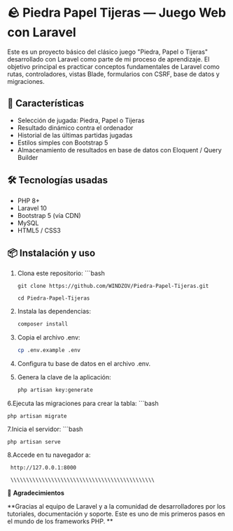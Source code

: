 # 🪨 Piedra Papel Tijeras — Juego Web con Laravel

Este es un proyecto básico del clásico juego "Piedra, Papel o Tijeras" desarrollado con Laravel como parte de mi proceso de aprendizaje. El objetivo principal es practicar conceptos fundamentales de Laravel como rutas, controladores, vistas Blade, formularios con CSRF, base de datos y migraciones.

## 🚀 Características

- Selección de jugada: Piedra, Papel o Tijeras
- Resultado dinámico contra el ordenador
- Historial de las últimas partidas jugadas
- Estilos simples con Bootstrap 5
- Almacenamiento de resultados en base de datos con Eloquent / Query Builder

## 🛠️ Tecnologías usadas

- PHP 8+
- Laravel 10
- Bootstrap 5 (vía CDN)
- MySQL
- HTML5 / CSS3

## 📦 Instalación y uso

1. Clona este repositorio:
       ```bash
   
       git clone https://github.com/WINDZOV/Piedra-Papel-Tijeras.git
   
       cd Piedra-Papel-Tijeras
3. Instala las dependencias:
    ```bash
    composer install
    
4. Copia el archivo .env:
    ```bash
    cp .env.example .env
    
5. Configura tu base de datos en el archivo .env.

6. Genera la clave de la aplicación:
    ```bash
    php artisan key:generate
    
6.Ejecuta las migraciones para crear la tabla:
    ```bash
    
    php artisan migrate   
    
7.Inicia el servidor:
    ```bash
    
    php artisan serve

8.Accede en tu navegador a:

     http://127.0.0.1:8000

     \\\\\\\\\\\\\\\\\\\\\\\\\\\\\\\\\\\\\\\\\\\\\\

🤝 **Agradecimientos**

**Gracias al equipo de Laravel y a la comunidad de desarrolladores por los tutoriales, documentación y soporte. Este es uno de mis primeros pasos en el mundo de los frameworks PHP.
**
